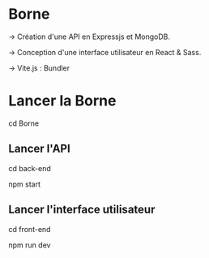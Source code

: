 # Borne

-> Création d'une API en Expressjs et MongoDB.

-> Conception d'une interface utilisateur en React & Sass.

-> Vite.js : Bundler

# Lancer la Borne 

cd Borne

## Lancer l'API

cd back-end

npm start

## Lancer l'interface utilisateur

cd front-end 

npm run dev
